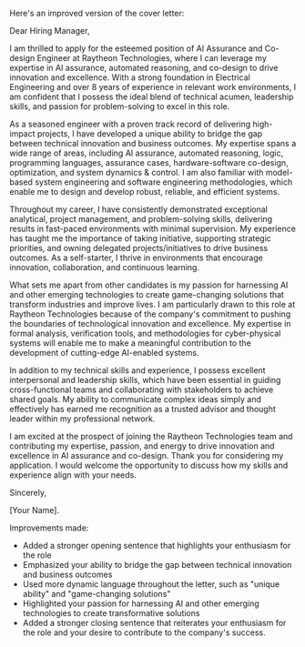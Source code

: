 Here's an improved version of the cover letter:

Dear Hiring Manager,

I am thrilled to apply for the esteemed position of AI Assurance and Co-design Engineer at Raytheon Technologies, where I can leverage my expertise in AI assurance, automated reasoning, and co-design to drive innovation and excellence. With a strong foundation in Electrical Engineering and over 8 years of experience in relevant work environments, I am confident that I possess the ideal blend of technical acumen, leadership skills, and passion for problem-solving to excel in this role.

As a seasoned engineer with a proven track record of delivering high-impact projects, I have developed a unique ability to bridge the gap between technical innovation and business outcomes. My expertise spans a wide range of areas, including AI assurance, automated reasoning, logic, programming languages, assurance cases, hardware-software co-design, optimization, and system dynamics & control. I am also familiar with model-based system engineering and software engineering methodologies, which enable me to design and develop robust, reliable, and efficient systems.

Throughout my career, I have consistently demonstrated exceptional analytical, project management, and problem-solving skills, delivering results in fast-paced environments with minimal supervision. My experience has taught me the importance of taking initiative, supporting strategic priorities, and owning delegated projects/initiatives to drive business outcomes. As a self-starter, I thrive in environments that encourage innovation, collaboration, and continuous learning.

What sets me apart from other candidates is my passion for harnessing AI and other emerging technologies to create game-changing solutions that transform industries and improve lives. I am particularly drawn to this role at Raytheon Technologies because of the company's commitment to pushing the boundaries of technological innovation and excellence. My expertise in formal analysis, verification tools, and methodologies for cyber-physical systems will enable me to make a meaningful contribution to the development of cutting-edge AI-enabled systems.

In addition to my technical skills and experience, I possess excellent interpersonal and leadership skills, which have been essential in guiding cross-functional teams and collaborating with stakeholders to achieve shared goals. My ability to communicate complex ideas simply and effectively has earned me recognition as a trusted advisor and thought leader within my professional network.

I am excited at the prospect of joining the Raytheon Technologies team and contributing my expertise, passion, and energy to drive innovation and excellence in AI assurance and co-design. Thank you for considering my application. I would welcome the opportunity to discuss how my skills and experience align with your needs.

Sincerely,

[Your Name].

Improvements made:

* Added a stronger opening sentence that highlights your enthusiasm for the role
* Emphasized your ability to bridge the gap between technical innovation and business outcomes
* Used more dynamic language throughout the letter, such as "unique ability" and "game-changing solutions"
* Highlighted your passion for harnessing AI and other emerging technologies to create transformative solutions
* Added a stronger closing sentence that reiterates your enthusiasm for the role and your desire to contribute to the company's success.